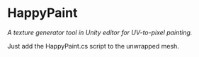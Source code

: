 # HappyPaint
_A texture generator tool in Unity editor for UV-to-pixel painting._

Just add the HappyPaint.cs script to the unwrapped mesh.
